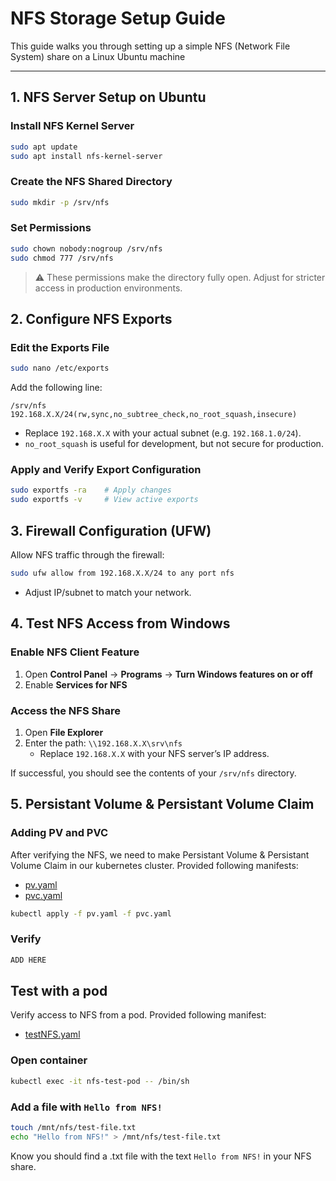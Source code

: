 # NFS Storage Setup Guide
This guide walks you through setting up a simple NFS (Network File System) share on a Linux Ubuntu machine

---

## 1. NFS Server Setup on Ubuntu

### Install NFS Kernel Server
```sh
sudo apt update
sudo apt install nfs-kernel-server
```

### Create the NFS Shared Directory
```sh
sudo mkdir -p /srv/nfs
```

### Set Permissions
```sh
sudo chown nobody:nogroup /srv/nfs
sudo chmod 777 /srv/nfs
```
> ⚠️ These permissions make the directory fully open. Adjust for stricter access in production environments.


## 2. Configure NFS Exports

### Edit the Exports File
```sh
sudo nano /etc/exports
```
Add the following line:
```
/srv/nfs 192.168.X.X/24(rw,sync,no_subtree_check,no_root_squash,insecure)
```
- Replace `192.168.X.X` with your actual subnet (e.g. `192.168.1.0/24`).
- `no_root_squash` is useful for development, but not secure for production.

### Apply and Verify Export Configuration
```sh
sudo exportfs -ra    # Apply changes
sudo exportfs -v     # View active exports
```


## 3. Firewall Configuration (UFW)
Allow NFS traffic through the firewall:
```sh
sudo ufw allow from 192.168.X.X/24 to any port nfs
```
- Adjust IP/subnet to match your network.

## 4. Test NFS Access from Windows

### Enable NFS Client Feature
1. Open **Control Panel** → **Programs** → **Turn Windows features on or off**
2. Enable **Services for NFS**

### Access the NFS Share
1. Open **File Explorer**
2. Enter the path: `\\192.168.X.X\srv\nfs`
   - Replace `192.168.X.X` with your NFS server’s IP address.

If successful, you should see the contents of your `/srv/nfs` directory.

## 5. Persistant Volume & Persistant Volume Claim

### Adding PV and PVC
After verifying the NFS, we need to make Persistant Volume & Persistant Volume Claim in our kubernetes cluster. Provided following manifests:

- [pv.yaml](pv.yaml)
- [pvc.yaml](pvc.yaml)

```sh
kubectl apply -f pv.yaml -f pvc.yaml
```
### Verify
```sh
ADD HERE
```

## Test with a pod
Verify access to NFS from a pod. Provided following manifest:

- [testNFS.yaml](TESTS/testpod/testNFS.yaml)

### Open container
```sh
kubectl exec -it nfs-test-pod -- /bin/sh
```

### Add a file with `Hello from NFS!`
```sh
touch /mnt/nfs/test-file.txt
echo "Hello from NFS!" > /mnt/nfs/test-file.txt
```
Know you should find a .txt file with the text `Hello from NFS!` in your NFS share.


